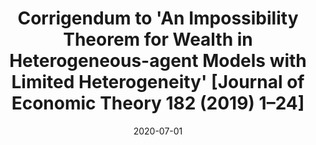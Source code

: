 ---
title: "Corrigendum to 'An Impossibility Theorem for Wealth in Heterogeneous-agent Models with Limited Heterogeneity' [Journal of Economic Theory 182 (2019) 1–24]"
collection: other
link: https://doi.org/10.1016/j.jet.2020.105066
venue: "Journal of Economic Theory"
date: 2020-07-01
coauthor: "John Stachurski"
---